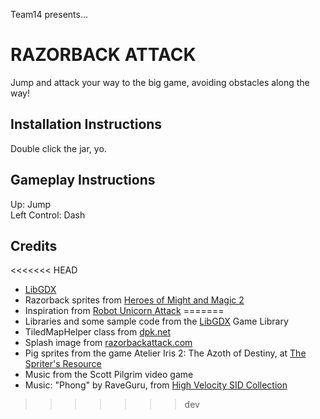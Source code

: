 Team14 presents...

# RAZORBACK ATTACK

Jump and attack your way to the big game, avoiding obstacles along the way!  

## Installation Instructions

Double click the jar, yo.  

## Gameplay Instructions

Up: Jump  
Left Control: Dash  

## Credits

<<<<<<< HEAD
- [LibGDX](http://code.google.com/p/libgdx/)
- Razorback sprites from [Heroes of Might and Magic 2](http://www.spriters-resource.com/pc_computer/heroesofmightandmagic2/sheet/41775)
- Inspiration from [Robot Unicorn Attack](http://games.adultswim.com/robot-unicorn-attack-twitchy-online-game.html)
=======
- Libraries and some sample code from the [LibGDX](http://code.google.com/p/libgdx/) Game Library
- TiledMapHelper class from [dpk.net](http://dpk.net/2011/05/01/libgdx-box2d-tiled-maps-full-working-example-part-1/)
- Splash image from [razorbackattack.com](http://www.razorbackattack.com/)
- Pig sprites from the game Atelier Iris 2: The Azoth of Destiny, at [The Spriter's Resource](http://www.spriters-resource.com/community/showthread.php?tid=10934)
- Music from the Scott Pilgrim video game
- Music: "Phong" by RaveGuru, from [High Velocity SID Collection](http://www.hvsc.de/)
>>>>>>> dev
